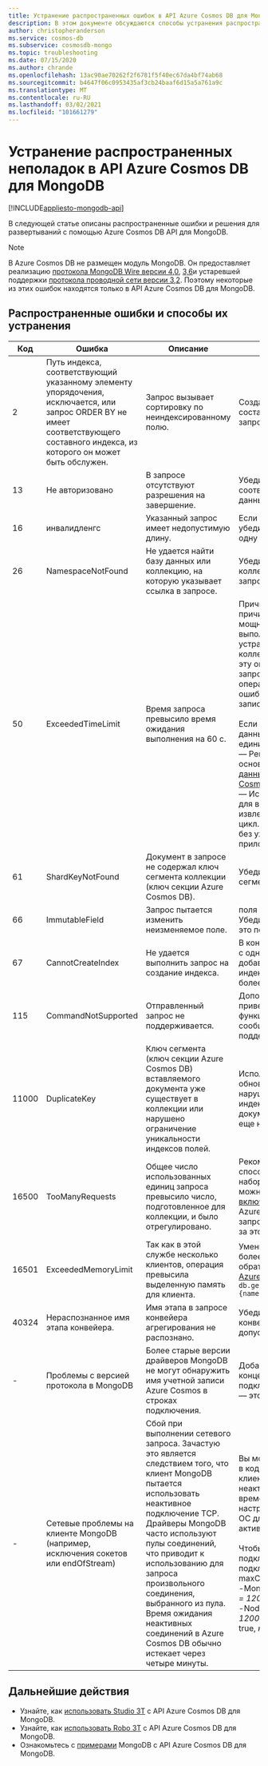 ```yaml
---
title: Устранение распространенных ошибок в API Azure Cosmos DB для Mongo DB
description: В этом документе обсуждаются способы устранения распространенных проблем, возникающих в API Azure Cosmos DB для MongoDB.
author: christopheranderson
ms.service: cosmos-db
ms.subservice: cosmosdb-mongo
ms.topic: troubleshooting
ms.date: 07/15/2020
ms.author: chrande
ms.openlocfilehash: 13ac90ae70262f2f6781f5f40ec67da4bf74ab68
ms.sourcegitcommit: b4647f06c0953435af3cb24baaf6d15a5a761a9c
ms.translationtype: MT
ms.contentlocale: ru-RU
ms.lasthandoff: 03/02/2021
ms.locfileid: "101661279"
---
```

# <a name="troubleshoot-common-issues-in-azure-cosmos-dbs-api-for-mongodb"></a>Устранение распространенных неполадок в API Azure Cosmos DB для MongoDB
[!INCLUDE[appliesto-mongodb-api](includes/appliesto-mongodb-api.md)]

В следующей статье описаны распространенные ошибки и решения для развертываний с помощью Azure Cosmos DB API для MongoDB.

>[!Note]
> В Azure Cosmos DB не размещен модуль MongoDB. Он предоставляет реализацию [протокола MongoDB Wire версии 4,0](mongodb-feature-support-40.md), [3,6](mongodb-feature-support-36.md)и устаревшей поддержки [протокола проводной сети версии 3,2](mongodb-feature-support.md). Поэтому некоторые из этих ошибок находятся только в API Azure Cosmos DB для MongoDB.

## <a name="common-errors-and-solutions"></a>Распространенные ошибки и способы их устранения

| Код       | Ошибка                | Описание  | Решение  |
|------------|----------------------|--------------|-----------|
| 2 | Путь индекса, соответствующий указанному элементу упорядочения, исключается, или запрос ORDER BY не имеет соответствующего составного индекса, из которого он может быть обслужен. | Запрос вызывает сортировку по неиндексированному полю. | Создайте совпадающий индекс (или составной индекс) для предпринятого запроса сортировки. |
| 13 | Не авторизовано | В запросе отсутствуют разрешения на завершение. | Убедитесь, что установлены соответствующие разрешения для базы данных и коллекции.  |
| 16 | инвалидленгс | Указанный запрос имеет недопустимую длину. | Если вы используете функцию объяснить (), убедитесь, что вы предоставляете только одну операцию. |
| 26 | NamespaceNotFound | Не удается найти базу данных или коллекцию, на которую указывает ссылка в запросе. | Убедитесь, что имя базы данных или коллекции полностью совпадает с именем в запросе.|
| 50 | ExceededTimeLimit | Время запроса превысило время ожидания выполнения на 60 с. |  Причин сбоя может быть несколько. Одна из причин в том, что текущей выделенной мощности единиц запросов недостаточно для выполнения запроса. Эту проблему можно устранить, увеличив единицы запроса этой коллекции или базы данных. В других случаях эту ошибку можно обойти, разделив большой запрос на более мелкие. Повторная попытка операции записи, при которой произошла эта ошибка, может привести к дублированию записи. <br><br>Если вы пытаетесь удалить большие объемы данных без использования дополнительных единиц запросов: <br>— Рекомендуется использовать TTL (на основе метки времени): [срок действия данных истекает с помощью API Azure Cosmos DB для MongoDB](./mongodb-time-to-live.md) <br>— Используйте размер курсора или пакета для выполнения удаления. Вы можете извлекать и удалять по одному документу за цикл. Это позволит медленно удалять данные без ухудшения производительности рабочего приложения.|
| 61 | ShardKeyNotFound | Документ в запросе не содержал ключ сегмента коллекции (ключ секции Azure Cosmos DB). | Убедитесь, что в запросе используется ключ сегмента коллекции.|
| 66 | ImmutableField | Запрос пытается изменить неизменяемое поле. | поля "ID" являются неизменяемыми. Убедитесь, что запрос не пытается обновить это поле. |
| 67 | CannotCreateIndex | Не удается выполнить запрос на создание индекса. | В контейнере можно создать до 500 индексов с одним полем. В составной индекс можно добавить до восьми полей (составные индексы поддерживаются в версии 3.6 и более новой). |
| 115 | CommandNotSupported | Отправленный запрос не поддерживается. | Дополнительные сведения должны быть приведены в сообщении об ошибке. Если эта функция важна для ваших развертываний, сообщите нам о создании запроса в службу поддержки на [портал Azure](https://portal.azure.com/?#blade/Microsoft_Azure_Support/HelpAndSupportBlade). |
| 11000 | DuplicateKey | Ключ сегмента (ключ секции Azure Cosmos DB) вставляемого документа уже существует в коллекции или нарушено ограничение уникальности индексов полей. | Используйте функцию update() для обновления имеющегося документа. Если нарушено ограничение уникальности индексов полей, вставьте или обновите документ, используя значение поля, которого еще не существует в сегменте или секции. |
| 16500 | TooManyRequests  | Общее число использованных единиц запроса превысило число, подготовленное для коллекции, и было отрегулировано. | Рекомендуем масштабировать пропускную способность, назначенную контейнеру или набору контейнеров на портале Azure, или можно выполнить операцию еще раз. При [включении SSR](prevent-rate-limiting-errors.md) (Повтор на стороне сервера) Azure Cosmos DB автоматически повторяет запросы, которые не удалось выполнить из-за этой ошибки. |
| 16501 | ExceededMemoryLimit | Так как в этой службе несколько клиентов, операция превысила выделенную память для клиента. | Уменьшите область операции, применив более строгие критерии запроса, или обратитесь в службу поддержки на [портале Azure](https://portal.azure.com/?#blade/Microsoft_Azure_Support/HelpAndSupportBlade). Пример: `db.getCollection('users').aggregate([{$match: {name: "Andy"}}, {$sort: {age: -1}}]))` |
| 40324 | Нераспознанное имя этапа конвейера. | Имя этапа в запросе конвейера агрегирования не распознано. | Убедитесь, что в запросе все имена конвейеров агрегирования являются допустимыми. |
| - | Проблемы с версией протокола в MongoDB | Более старые версии драйверов MongoDB не могут обнаружить имя учетной записи Azure Cosmos в строках подключения. | Добавьте *AppName = @**AccountName** @* в конце API Cosmos DB для строки подключения к MongoDB, где ***AccountName*** — это имя учетной записи Cosmos DB. |
| - | Сетевые проблемы на клиенте MongoDB (например, исключения сокетов или endOfStream)| Сбой при выполнении сетевого запроса. Зачастую это является следствием того, что клиент MongoDB пытается использовать неактивное подключение TCP. Драйверы MongoDB часто используют пулы соединений, что приводит к использованию для запроса произвольного соединения, выбранного из пула. Время ожидания неактивных соединений в Azure Cosmos DB обычно истекает через четыре минуты. | Вы можете повторить эти неудачные запросы в коде приложения, изменить параметры клиента MongoDB, чтобы разоактивировать неактивные TCP-подключения до истечения времени ожидания в течение 4 минут, или настроить параметры проверки активности ОС для поддержания TCP-подключений в активном состоянии.<br><br>Чтобы не получать сообщения о подключении, вы можете изменить строку подключения, установив для параметра maxConnectionIdleTime значение 1–2 мин.<br>-Mongo драйвер: Configure *максидлетимемс = 120000* <br>-Node.JS: Configure *соккеттимеаутмс = 120000*, *аутореконнект* = true, *keepAlive* = true, *кипаливеинитиалделай* = 3 минуты

## <a name="next-steps"></a>Дальнейшие действия

- Узнайте, как [использовать Studio 3T](mongodb-mongochef.md) с API Azure Cosmos DB для MongoDB.
- Узнайте, как [использовать Robo 3T](mongodb-robomongo.md) с API Azure Cosmos DB для MongoDB.
- Ознакомьтесь с [примерами](mongodb-samples.md) MongoDB с API Azure Cosmos DB для MongoDB.